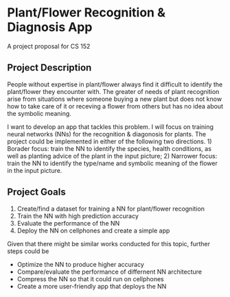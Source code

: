 # Plant/Flower Recognition & Diagnosis App
A project proposal for CS 152

## Project Description
People without expertise in plant/flower always find it difficult to identify the plant/flower they encounter with. The greater of needs of plant recognition arise from situations where someone buying a new plant but does not know how to take care of it or receving a flower from others but has no idea about the symbolic meaning. 

I want to develop an app that tackles this problem. I will focus on training neural networks (NNs) for the recognition & diagonosis for plants. The project could be implemented in either of the following two directions. 1) Borader focus: train the NN to identify the species, health conditions, as well as planting advice of the plant in the input picture; 2) Narrower focus: train the NN to identify the type/name and symbolic meaning of the flower in the input picture. 


## Project Goals
1. Create/find a dataset for training a NN for plant/flower recognition
2. Train the NN with high prediction accuracy
3. Evaluate the performance of the NN
4. Deploy the NN on cellphones and create a simple app

Given that there might be similar works conducted for this topic, further steps could be
- Optimize the NN to produce higher accuracy
- Compare/evaluate the performance of differnent NN architecture
- Compress the NN so that it could run on cellphones
- Create a more user-friendly app that deploys the NN


<!-- - Bulleted
- List

1. Numbered
2. List

**Bold** and _Italic_ and `Code` text

[Link](url) and ![Image](src) -->

<!-- 

For more details see [GitHub Flavored Markdown](https://guides.github.com/features/mastering-markdown/).

### Jekyll Themes

Your Pages site will use the layout and styles from the Jekyll theme you have selected in your [repository settings](https://github.com/yejiahaoderek/cs152sp21-project.github.io/settings/pages). The name of this theme is saved in the Jekyll `_config.yml` configuration file.

### Support or Contact

Having trouble with Pages? Check out our [documentation](https://docs.github.com/categories/github-pages-basics/) or [contact support](https://support.github.com/contact) and we’ll help you sort it out. -->
